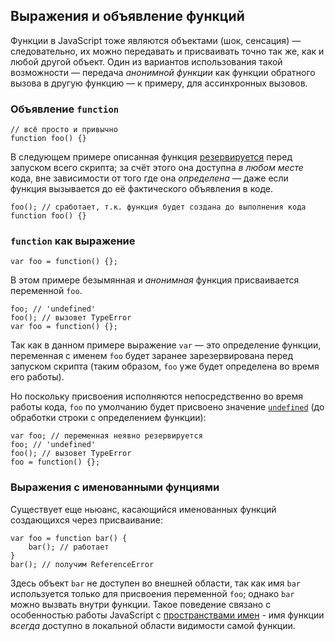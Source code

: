 ## Выражения и объявление функций

Функции в JavaScript тоже являются объектами (шок, сенсация) — следовательно, их можно передавать и присваивать точно так же, как и любой другой объект. Один из вариантов использования такой возможности — передача *анонимной функции* как функции обратного вызова в другую функцию — к примеру, для ассинхронных вызовов.

### Объявление `function`

    // всё просто и привычно
    function foo() {}

В следующем примере описанная функция [резервируется](#function.scopes) перед запуском всего скрипта; за счёт этого она доступна *в любом месте* кода, вне зависимости от того где она *определена* — даже если функция вызывается до её фактического объявления в коде.


    foo(); // сработает, т.к. функция будет создана до выполнения кода
    function foo() {}

### `function` как выражение

    var foo = function() {};

В этом примере безымянная и *анонимная* функция присваивается переменной `foo`.

    foo; // 'undefined'
    foo(); // вызовет TypeError
    var foo = function() {};

Так как в данном примере выражение `var` — это определение функции, переменная с именем `foo` будет заранее зарезервирована перед запуском скрипта (таким образом, `foo` уже будет определена во время его работы).

Но поскольку присвоения исполняются непосредственно во время работы кода, `foo` по умолчанию будет присвоено значение [`undefined`](#core.undefined) (до обработки строки с определением функции):

    var foo; // переменная неявно резервируется
    foo; // 'undefined'
    foo(); // вызовет TypeError
    foo = function() {};

### Выражения с именованными фунциями

Существует еще ньюанс, касающийся именованных функций создающихся через присваивание:

    var foo = function bar() {
        bar(); // работает
    }
    bar(); // получим ReferenceError

Здесь объект `bar` не доступен во внешней области, так как имя `bar` используется только для присвоения переменной `foo`; однако `bar` можно вызвать внутри функции. Такое поведение связано с особенностью работы JavaScript с [пространствами имен](#function.scopes) - имя функции *всегда* доступно в локальной области видимости самой функции.

